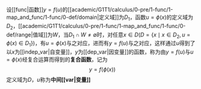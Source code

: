 设[[func|函数]]$y=f(u)$的[[academic/G1T1/calculus/0-pre/1-func/1-map_and_func/1-func/0-def/domain|定义域]]为$D_1$，函数$u=\phi(x)$的定义域为$D_2$，[[academic/G1T1/calculus/0-pre/1-func/1-map_and_func/1-func/0-def/range|值域]]为$W$，当$D_1\cap W\ne \emptyset$时，对任意$x\in D(D=\{x\mid x\in D_2,u=\phi(x)\in D_1\})$，有$u=\phi(x)$与之对应，进而有$y=f(u)$与之对应，这样通过$u$得到了以$x$为[[indep_var|自变量]]，$y$为[[dep_var|因变量]]的函数，称为由$y=f(u)$与$u=\phi(x)$经复合运算而得到的**复合函数**，记为
$$y=f(\phi(x))$$
定义域为$D$，$u$称为**中间[[var|变量]]**